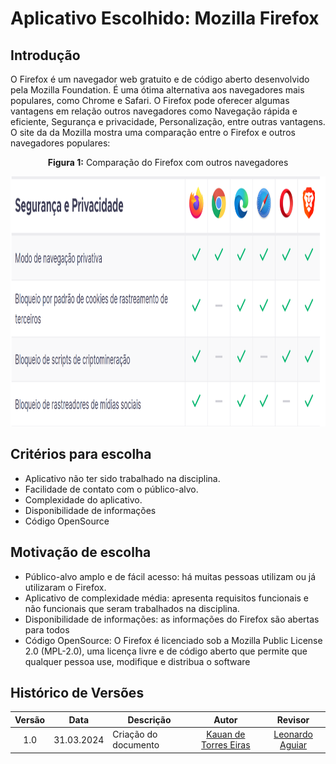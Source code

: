 # Aplicativo Escolhido: Mozilla Firefox

## Introdução

O Firefox é um navegador web gratuito e de código aberto desenvolvido pela Mozilla Foundation. É uma ótima alternativa aos navegadores mais populares, como Chrome e Safari. O Firefox pode oferecer algumas vantagens em relação outros navegadores como Navegação rápida e eficiente, Segurança e privacidade, Personalização, entre outras vantagens. O site da da Mozilla mostra uma comparação entre o Firefox e outros navegadores populares:

<center>
    <p><b>Figura 1:</b> Comparação do Firefox com outros navegadores</p>
    <img src="https://github.com/Requisitos-de-Software/2024.1-Firefox/blob/main/docs/images/comparacaofirefox.png?raw=true" width=600 height=400>  
</center>

## Critérios para escolha

- Aplicativo não ter sido trabalhado na disciplina.
- Facilidade de contato com o público-alvo.
- Complexidade do aplicativo.
- Disponibilidade de informações
- Código OpenSource

## Motivação de escolha

- Público-alvo amplo e de fácil acesso: há muitas pessoas utilizam ou já utilizaram o Firefox.
- Aplicativo de complexidade média: apresenta requisitos funcionais e não funcionais que seram trabalhados na disciplina.
- Disponibilidade de informações: as informações do Firefox são abertas para todos
- Código OpenSource: O Firefox é licenciado sob a Mozilla Public License 2.0 (MPL-2.0), uma licença livre e de código aberto que permite que qualquer pessoa use, modifique e distribua o software

## Histórico de Versões

| Versão | Data | Descrição | Autor | Revisor
|:------:|:----:|-----------|:-----:|:------:
| 1.0 | 31.03.2024 | Criação do documento | [Kauan de Torres Eiras](https://github.com/kauaneiras) | [Leonardo Aguiar](https://github.com/Leonardo0o0)